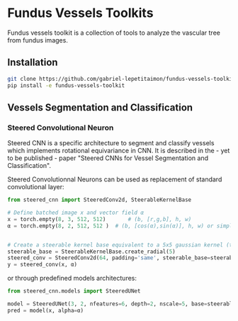 # Fundus Vessels Toolkits

Fundus vessels toolkit is a collection of tools to analyze the vascular tree from fundus images.


## Installation


```bash
git clone https://github.com/gabriel-lepetitaimon/fundus-vessels-toolkit.git
pip install -e fundus-vessels-toolkit
```

## Vessels Segmentation and Classification

### Steered Convolutional Neuron
Steered CNN is a specific architecture to segment and classify vessels which implements rotational equivariance in CNN.
It is described in the - yet to be published - paper "Steered CNNs for Vessel Segmentation and Classification".

Steered Convolutionnal Neurons can be used as replacement of standard convolutional layer:
```python
from steered_cnn import SteeredConv2d, SteerableKernelBase

# Define batched image x and vector field α
x = torch.empty(8, 3, 512, 512)       # (b, [r,g,b], h, w)
α = torch.empty(8, 2, 512, 512 )  # (b, [cos(α),sin(α)], h, w) or simply torch.empty(8, 512, 512) to provide α in radians.


# Create a steerable kernel base equivalent to a 5x5 gaussian kernel (the actual kernel size is 7x7 to accommodate 45 degrees rotation).
steerable_base = SteerableKernelBase.create_radial(5)
steered_conv = SteeredConv2d(64, padding='same', steerable_base=steerable_base, nonlinearity='relu') 
y = steered_conv(x, α)
```

or through predefined models architectures:
```python
from steered_cnn.models import SteeredUNet

model = SteeredUNet(3, 2, nfeatures=6, depth=2, nscale=5, base=steerable_base)
pred = model(x, alpha=α)
```


